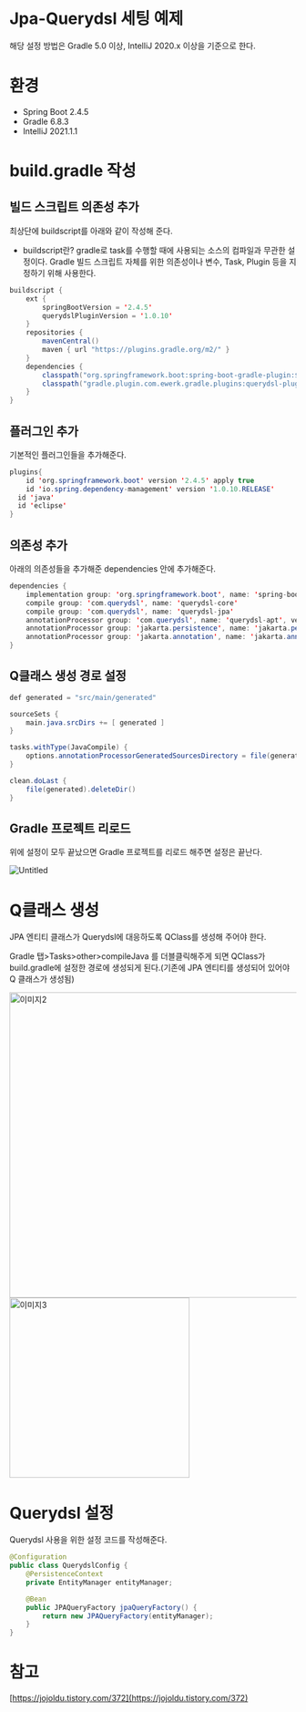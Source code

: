 # Jpa-Querydsl 세팅 예제

해당 설정 방법은 Gradle 5.0 이상, IntelliJ 2020.x 이상을 기준으로 한다.

# 환경

- Spring Boot 2.4.5
- Gradle 6.8.3
- IntelliJ 2021.1.1

# build.gradle 작성

## 빌드 스크립트 의존성 추가

최상단에 buildscript를 아래와 같이 작성해 준다.

- buildscript란? gradle로 task를 수행할 때에 사용되는 소스의 컴파일과 무관한 설정이다. Gradle 빌드 스크립트 자체를 위한 의존성이나 변수, Task, Plugin 등을 지정하기 위해 사용한다.

```java
buildscript {
    ext {
        springBootVersion = '2.4.5'
        querydslPluginVersion = '1.0.10'
    }
    repositories {
        mavenCentral()
        maven { url "https://plugins.gradle.org/m2/" }
    }
    dependencies {
        classpath("org.springframework.boot:spring-boot-gradle-plugin:${springBootVersion}")
        classpath("gradle.plugin.com.ewerk.gradle.plugins:querydsl-plugin:${querydslPluginVersion}")
    }
}
```

## 플러그인 추가

기본적인 플러그인들을 추가해준다.

```java
plugins{
	id 'org.springframework.boot' version '2.4.5' apply true
	id 'io.spring.dependency-management' version '1.0.10.RELEASE'
  id 'java'
  id 'eclipse'
}
```

## 의존성 추가

아래의 의존성들을 추가해준 dependencies 안에 추가해준다.

```java
dependencies {
	implementation group: 'org.springframework.boot', name: 'spring-boot-starter-data-jpa'
	compile group: 'com.querydsl', name: 'querydsl-core'
	compile group: 'com.querydsl', name: 'querydsl-jpa'
	annotationProcessor group: 'com.querydsl', name: 'querydsl-apt', version: "${dependencyManagement.importedProperties['querydsl.version']}", classifier: 'jpa'
	annotationProcessor group: 'jakarta.persistence', name: 'jakarta.persistence-api'
	annotationProcessor group: 'jakarta.annotation', name: 'jakarta.annotation-api'
}
```

## Q클래스 생성 경로 설정

```java
def generated = "src/main/generated"

sourceSets {
    main.java.srcDirs += [ generated ]
}

tasks.withType(JavaCompile) {
    options.annotationProcessorGeneratedSourcesDirectory = file(generated)
}

clean.doLast {
    file(generated).deleteDir()
}
```

## Gradle 프로젝트 리로드

위에 설정이 모두 끝났으면 Gradle 프로젝트를 리로드 해주면 설정은 끝난다.

![Untitled](https://user-images.githubusercontent.com/45007556/118149202-4c90bc00-b44c-11eb-9cda-b0ddad6dbb28.png)

# Q클래스 생성

JPA 엔티티 클래스가 Querydsl에 대응하도록 QClass를 생성해 주어야 한다.

Gradle 탭>Tasks>other>compileJava 를 더블클릭해주게 되면 QClass가 build.gradle에 설정한 경로에 생성되게 된다.(기존에 JPA 엔티티를 생성되어 있어야 Q 클래스가 생성됨)

<img width="536" alt="이미지2" src="https://user-images.githubusercontent.com/45007556/117846103-17556400-b2bc-11eb-956f-238aab69a167.png">
<br/>
<img width="316" alt="이미지3" src="https://user-images.githubusercontent.com/45007556/117846111-19b7be00-b2bc-11eb-8224-77ce3ab9768f.png">

# Querydsl 설정

Querydsl 사용을 위한 설정 코드를 작성해준다.

```java
@Configuration
public class QuerydslConfig {
    @PersistenceContext
    private EntityManager entityManager;

    @Bean
    public JPAQueryFactory jpaQueryFactory() {
        return new JPAQueryFactory(entityManager);
    }
}
```

# 참고

[https://jojoldu.tistory.com/372](https://jojoldu.tistory.com/372)
